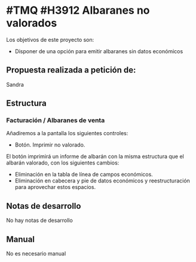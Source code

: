 # #TMQ #H3912 Albaranes no valorados

Los objetivos de este proyecto son:
+ Disponer de una opción para emitir albaranes sin datos económicos

## Propuesta realizada a petición de:
Sandra

## Estructura

### Facturación / Albaranes de venta
Añadiremos a la pantalla los siguientes controles:
+ Botón. Imprimir no valorado.

El botón imprimirá un informe de albarán con la misma estructura que el albarán valorado, con los siguientes cambios:
+ Eliminación en la tabla de línea de campos económicos.
+ Eliminación en cabecera y pie de datos económicos y reestructuración para aprovechar estos espacios.

## Notas de desarrollo
No hay notas de desarrollo

## Manual
No es necesario manual


